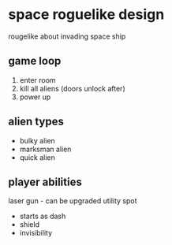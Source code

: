 # space roguelike design
rougelike about invading space ship

## game loop
1. enter room
2. kill all aliens (doors unlock after)
3. power up

## alien types
- bulky alien
- marksman alien
- quick alien

## player abilities
laser gun - can be upgraded
utility spot
- starts as dash
- shield
- invisibility
